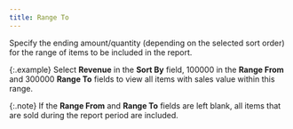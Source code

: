 ```yaml
---
title: Range To
---
```



Specify the ending amount/quantity (depending on the selected sort order)  for the range of items to be included in the report.


{:.example}
Select **Revenue**  in the **Sort By** field, 100000 in  the **Range From** and 300000 **Range To** fields to view all items with  sales value within this range.


{:.note}
If the **Range 
 From** and **Range To** fields  are left blank, all items that are sold during the report period are included.
